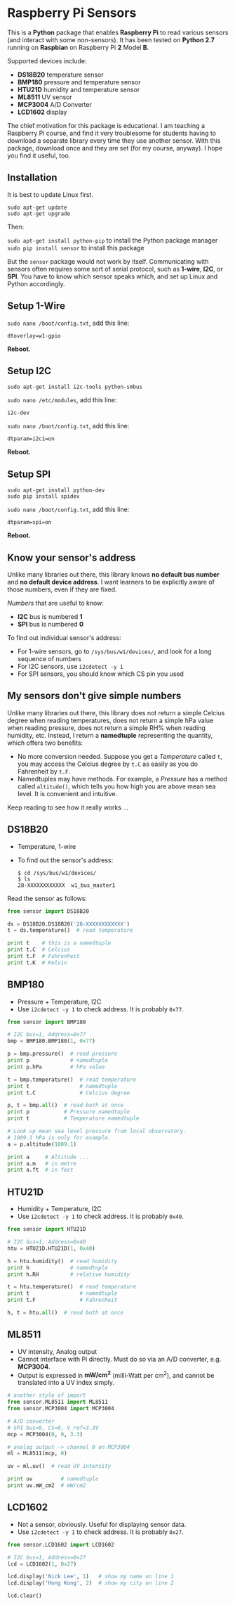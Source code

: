 # Raspberry Pi Sensors

This is a **Python** package that enables **Raspberry Pi** to read various sensors (and interact with some non-sensors). It has been tested on **Python 2.7** running on **Raspbian** on Raspberry Pi **2** Model **B**.

Supported devices include:
- **DS18B20** temperature sensor
- **BMP180** pressure and temperature sensor
- **HTU21D** humidity and temperature sensor
- **ML8511** UV sensor
- **MCP3004** A/D Converter
- **LCD1602** display

The chief motivation for this package is educational. I am teaching a Raspberry Pi course, and find it very troublesome for students having to download a separate library every time they use another sensor. With this package, download once and they are set (for my course, anyway). I hope you find it useful, too.

## Installation

It is best to update Linux first.

`sudo apt-get update`  
`sudo apt-get upgrade`

Then:

`sudo apt-get install python-pip` to install the Python package manager  
`sudo pip install sensor` to install this package

But the `sensor` package would not work by itself. Communicating with sensors often requires some sort of serial protocol, such as **1-wire**, **I2C**, or **SPI**. You have to know which sensor speaks which, and set up Linux and Python accordingly.

## Setup 1-Wire

`sudo nano /boot/config.txt`, add this line:
```
dtoverlay=w1-gpio
```
**Reboot.**

## Setup I2C

`sudo apt-get install i2c-tools python-smbus`

`sudo nano /etc/modules`, add this line:
```
i2c-dev
```

`sudo nano /boot/config.txt`, add this line:
```
dtparam=i2c1=on
```
**Reboot.**

## Setup SPI

`sudo apt-get install python-dev`  
`sudo pip install spidev`

`sudo nano /boot/config.txt`, add this line:
```
dtparam=spi=on
```
**Reboot.**

## Know your sensor's address

Unlike many libraries out there, this library knows **no default bus number** and **no default device address**. I want learners to be explicitly aware of those numbers, even if they are fixed.

*Numbers* that are useful to know:
- **I2C** bus is numbered **1**
- **SPI** bus is numbered **0**

To find out individual sensor's address:
- For 1-wire sensors, go to `/sys/bus/w1/devices/`, and look for a long sequence of numbers
- For I2C sensors, use `i2cdetect -y 1`
- For SPI sensors, you should know which CS pin you used

## My sensors don't give simple numbers

Unlike many libraries out there, this library does not return a simple Celcius degree when reading temperatures, does not return a simple hPa value when reading pressure, does not return a simple RH% when reading humidity, etc. Instead, I return a **namedtuple** representing the quantity, which offers two benefits:

- No more conversion needed. Suppose you get a *Temperature* called `t`, you may access the Celcius degree by `t.C` as easily as you do Fahrenheit by `t.F`.
- Namedtuples may have methods. For example, a *Pressure* has a method called `altitude()`, which tells you how high you are above mean sea level. It is convenient and intuitive.

Keep reading to see how it really works ...

## DS18B20

- Temperature, 1-wire
- To find out the sensor's address:

    ```
    $ cd /sys/bus/w1/devices/
    $ ls
    28-XXXXXXXXXXXX  w1_bus_master1
    ```

Read the sensor as follows:

```python
from sensor import DS18B20

ds = DS18B20.DS18B20('28-XXXXXXXXXXXX')
t = ds.temperature()  # read temperature

print t    # this is a namedtuple
print t.C  # Celcius
print t.F  # Fahrenheit
print t.K  # Kelvin
```

## BMP180

- Pressure + Temperature, I2C
- Use `i2cdetect -y 1` to check address. It is probably `0x77`.

```python
from sensor import BMP180

# I2C bus=1, Address=0x77
bmp = BMP180.BMP180(1, 0x77)

p = bmp.pressure()  # read pressure
print p             # namedtuple
print p.hPa         # hPa value

t = bmp.temperature()  # read temperature
print t                # namedtuple
print t.C              # Celcius degree

p, t = bmp.all()  # read both at once
print p           # Pressure namedtuple
print t           # Temperature namedtuple

# Look up mean sea level pressure from local observatory.
# 1009.1 hPa is only for example.
a = p.altitude(1009.1)

print a     # Altitude ...
print a.m   # in metre
print a.ft  # in feet
```

## HTU21D

- Humidity + Temperature, I2C
- Use `i2cdetect -y 1` to check address. It is probably `0x40`.

```python
from sensor import HTU21D

# I2C bus=1, Address=0x40
htu = HTU21D.HTU21D(1, 0x40)

h = htu.humidity()  # read humidity
print h             # namedtuple
print h.RH          # relative humidity

t = htu.temperature()  # read temperature
print t                # namedtuple
print t.F              # Fahrenheit

h, t = htu.all()  # read both at once
```

## ML8511

- UV intensity, Analog output
- Cannot interface with Pi directly. Must do so via an A/D converter, e.g. **MCP3004**.
- Output is expressed in **mW/cm<sup>2</sup>** (milli-Watt per cm<sup>2</sup>), and cannot be translated into a UV index simply.

```python
# another style of import
from sensor.ML8511 import ML8511
from sensor.MCP3004 import MCP3004

# A/D converter
# SPI bus=0, CS=0, V_ref=3.3V
mcp = MCP3004(0, 0, 3.3)

# analog output -> channel 0 on MCP3004
ml = ML8511(mcp, 0)

uv = ml.uv()  # read UV intensity

print uv         # namedtuple
print uv.mW_cm2  # mW/cm2
```

## LCD1602

- Not a sensor, obviously. Useful for displaying sensor data.
- Use `i2cdetect -y 1` to check address. It is probably `0x27`.

```python
from sensor.LCD1602 import LCD1602

# I2C bus=1, Address=0x27
lcd = LCD1602(1, 0x27)

lcd.display('Nick Lee', 1)   # show my name on line 1
lcd.display('Hong Kong', 2)  # show my city on line 2

lcd.clear()
```
